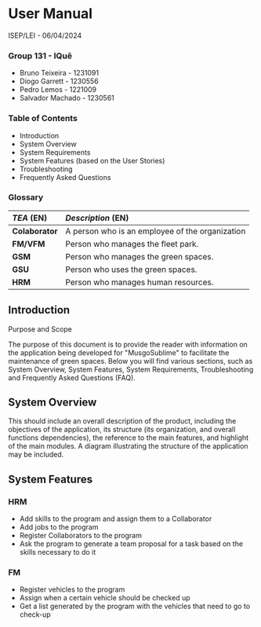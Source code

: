 
# User Manual

ISEP/LEI - 06/04/2024


### Group 131 - IQuê

- Bruno Teixeira - 1231091
- Diogo Garrett - 1230556
- Pedro Lemos - 1221009
- Salvador Machado - 1230561


### Table of Contents

- Introduction
- System Overview
- System Requirements
- System Features (based on the User Stories)
- Troubleshooting
- Frequently Asked Questions

### Glossary

| **_TEA_** (EN)  | **_Description_** (EN)              
|:----------------|:------------------------------------------------|
| **Colaborator** | A person who is an employee of the organization |
| **FM/VFM**      | Person who manages the fleet park.              |
| **GSM**         | Person who manages the green spaces.            |
| **GSU**         | Person who uses the green spaces.               |
| **HRM**         | Person who manages human resources.             |


## Introduction

Purpose and Scope

The purpose of this document is to provide the reader with information
on the application being developed for "MusgoSublime" to facilitate the 
maintenance of green spaces. Below you will find various sections, such as 
System Overview, System Features, System Requirements, Troubleshooting and 
Frequently Asked Questions (FAQ).

## System Overview

This should include an overall description of the product, including the objectives of the
application, its structure (its organization, and overall functions dependencies), the reference to
the main features, and highlight of the main modules. A diagram illustrating the structure of the
application may be included.

[//]: # (## System Requirements)

[//]: # ()
[//]: # (Any relevant information for the application to be operated must be included in this section both)

[//]: # (referring to software and hardware compatibility. For example, required plugins &#40;if any&#41;,)

[//]: # (Compatible Operating System&#40;s&#41;, required versions and service packs, Disk space, RAM, required)

[//]: # (processor speed &#40;if relevant&#41;, Software installation procedure&#40;s&#41;, any other technical)

[//]: # (specification relevant for the software application to operate.)

## System Features

### HRM
- Add skills to the program and assign them to a Collaborator
- Add jobs to the program
- Register Collaborators to the program
- Ask the program to generate a team proposal for a task based on the skills necessary to do it

### FM
- Register vehicles to the program
- Assign when a certain vehicle should be checked up
- Get a list generated by the program with the vehicles that need to go to check-up


[//]: # (## Troubleshooting)

[//]: # ()
[//]: # (This section should include a list of at least 10 possible &#40;error&#41; situations that might occur when)

[//]: # (handling the application to help the user identify and solve those problems. It must also include)

[//]: # (the contacts of a possible “Helpdesk or Support Centre”&#41;)

[//]: # (Each troubleshooting statement &#40;referred as “ISSUE”&#41; must include:)

[//]: # (- Symptom – an item that suggest an incorrect functioning)

[//]: # (- Sequence of instructions to narrow down the identified problem)

[//]: # (- Solution – suggestions to address the identified problem)

[//]: # (- Additional resource&#40;s&#41; – reference to possible support channels)


[//]: # (## FAQ)

[//]: # ()
[//]: # (This section includes a list of questions the users may ask about the application, and the)

[//]: # (respective answers. Questions and Answers must be numbered, and short, referring to precise)

[//]: # (features of the application. It is advisable to include 1 question for each feature, using the)

[//]: # (following format:)

[//]: # ()
[//]: # (#### Q # bla bla bla)

[//]: # (A # bla bla bla)

